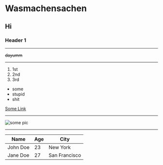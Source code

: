 
# Wasmachensachen

## Hi

### Header 1

---

~~dayumm~~

---

1. 1st
2. 2nd
3. 3rd

* some
* stupid
* shit

[Some Link](https://google.com)

---

![some pic](1.jpeg)

---


| Name | Age | City |
|---|---|---|
| John Doe | 23 | New York |
| Jane Doe | 27 | San Francisco |
